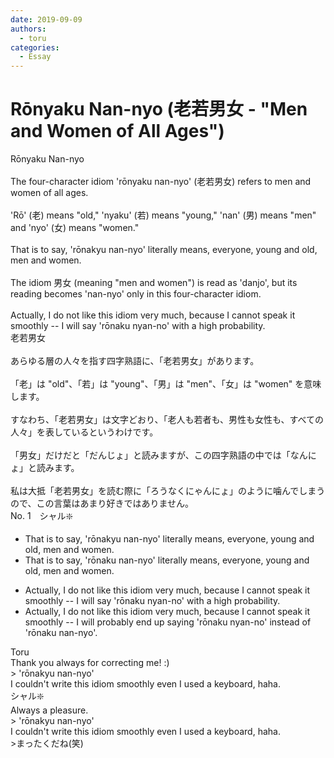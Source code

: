 ```yaml
---
date: 2019-09-09
authors:
  - toru
categories:
  - Essay
---
```


<h1 id="subject_show">Rōnyaku Nan-nyo (老若男女 - "Men and Women of All Ages")</h1>
<div class="date" hidden>Sep 9, 2019 17:03</div>
<div id="post"><div id="body_show_ori">
Rōnyaku Nan-nyo<br/><br/>The four-character idiom 'rōnyaku nan-nyo' (老若男女) refers to men and women of all ages.<br/><br/>'Rō' (老) means "old," 'nyaku' (若) means "young," 'nan' (男) means "men" and 'nyo' (女) means "women."<br/><br/>That is to say, 'rōnakyu nan-nyo' literally means, everyone, young and old, men and women.<br/><br/>The idiom 男女 (meaning "men and women") is read as 'danjo', but its reading becomes 'nan-nyo' only in this four-character idiom.<br/><br/>Actually, I do not like this idiom very much, because I cannot speak it smoothly -- I will say 'rōnaku nyan-no' with a high probability.
</div></div>

<!-- more -->

<div id="post_ja"><div id="body_show_mo">
老若男女<br/><br/>あらゆる層の人々を指す四字熟語に、「老若男女」があります。<br/><br/>「老」は "old"、「若」は "young"、「男」は "men"、「女」は "women" を意味します。<br/><br/>すなわち、「老若男女」は文字どおり、「老人も若者も、男性も女性も、すべての人々」を表しているというわけです。<br/><br/>「男女」だけだと「だんじょ」と読みますが、この四字熟語の中では「なんにょ」と読みます。<br/><br/>私は大抵「老若男女」を読む際に「ろうなくにゃんにょ」のように噛んでしまうので、この言葉はあまり好きではありません。
</div></div>
<div id="block"><div class="first_name"> No. 1　<span class="just_name">シャル❇️</span></div><div id="block2">
<ul class="correction_field">
<li class="incorrect">That is to say, 'rōnakyu nan-nyo' literally means, everyone, young and old, men and women.</li>
<li class="corrected correct">
That is to say, 'rōnaku nan-nyo' literally means, everyone, young and old, men and women.
</li>
</ul>
<ul class="correction_field">
<li class="incorrect">Actually, I do not like this idiom very much, because I cannot speak it smoothly -- I will say 'rōnaku nyan-no' with a high probability.</li>
<li class="corrected correct">
Actually, I do not like this idiom very much, because I cannot speak it smoothly -- I will probably end up saying 'rōnaku nyan-no' instead of 'rōnaku nan-nyo'.
</li>
</ul>
</div><div class="name"><span class="just_name">Toru</span><br>
Thank you always for correcting me! :)<br/>&gt;  'rōnakyu nan-nyo' <br/>I couldn't write this idiom smoothly even I used a keyboard, haha.
</div>
<div class="name"><span class="just_name">シャル❇️</span><br>
Always a pleasure.<br/>&gt; 'rōnakyu nan-nyo'<br/>I couldn't write this idiom smoothly even I used a keyboard, haha.<br/>&gt;まったくだね(笑)
</div>
</div>
